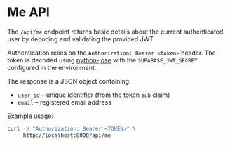 # Me API

The `/api/me` endpoint returns basic details about the current authenticated user
by decoding and validating the provided JWT.

Authentication relies on the `Authorization: Bearer <token>` header. The token
is decoded using [python-jose](https://github.com/pyauth/jose) with the
`SUPABASE_JWT_SECRET` configured in the environment.

The response is a JSON object containing:

- `user_id` – unique identifier (from the token `sub` claim)
- `email` – registered email address

Example usage:

```bash
curl -H "Authorization: Bearer <TOKEN>" \
     http://localhost:8000/api/me
```
